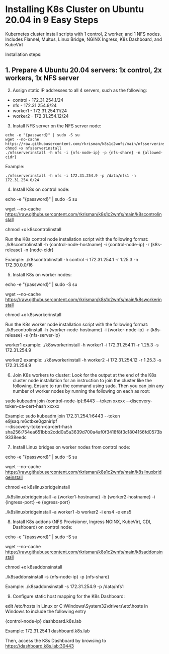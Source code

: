 # Installing K8s Cluster on Ubuntu 20.04 in 9 Easy Steps

Kubernetes cluster install scripts with 1 control, 2 worker, and 1 NFS nodes. Includes Flannel, Multus, Linux Bridge, NGINX Ingress, K8s Dashboard, and KubeVirt

Installation steps:

## 1. Prepare 4 Ubuntu 20.04 servers: 1x control, 2x workers, 1x NFS server

2. Assign static IP addresses to all 4 servers, such as the following:
- control - 172.31.254.1/24
- nfs - 172.31.254.9/24
- worker1 - 172.31.254.11/24
- worker2 - 172.31.254.12/24

3. Install NFS server on the NFS server node:

```
echo -e "{password}" | sudo -S su
wget --no-cache https://raw.githubusercontent.com/rkrisman/k8s1c2wnfs/main/nfsserverinstall
chmod +x nfsserverinstall
./nfsserverinstall -h nfs -i {nfs-node-ip} -p {nfs-share} -n {allowed-cidr}
```

Example:
```
./nfsserverinstall -h nfs -i 172.31.254.9 -p /data/nfs1 -n 172.31.254.0/24
```

4. Install K8s on control node:

echo -e "{password}" | sudo -S su

wget --no-cache https://raw.githubusercontent.com/rkrisman/k8s1c2wnfs/main/k8scontrolinstall

chmod +x k8scontrolinstall

Run the K8s control node installation script with the following format:
./k8scontrolinstall -h {control-node-hostname} -i {control-node-ip} -r {k8s-release} -n {node-cidr}

Example:
./k8scontrolinstall -h control -i 172.31.254.1 -r 1.25.3 -n 172.30.0.0/16

5. Install K8s on worker nodes:

echo -e "{password}" | sudo -S su

wget --no-cache https://raw.githubusercontent.com/rkrisman/k8s1c2wnfs/main/k8sworkerinstall

chmod +x k8sworkerinstall

Run the K8s worker node installation script with the following format:
./k8scontrolinstall -h {worker-node-hostname} -i {worker-node-ip} -r {k8s-release} -s {nfs-server-ip}

worker1 example:
./k8sworkerinstall -h worker1 -i 172.31.254.11 -r 1.25.3 -s 172.31.254.9

worker2 example:
./k8sworkerinstall -h worker2 -i 172.31.254.12 -r 1.25.3 -s 172.31.254.9

6. Join K8s workers to cluster: Look for the output at the end of the K8s cluster node installation for an instruction to join the cluster like the following. Ensure to run the command using sudo. Then you can join any number of worker nodes by running the following on each as root:

sudo kubeadm join {control-node-ip}:6443 --token xxxxx --discovery-token-ca-cert-hash xxxxx

Example:
sudo kubeadm join 172.31.254.1:6443 --token e9jsaq.m6ctbxe0gznirlpf \
        --discovery-token-ca-cert-hash sha256:754ea651bbb2cdd0a5a3639d700a4af0f3418f8f3c1804156fd0573b9338eedc

7. Install Linux bridges on worker nodes from control node:

echo -e "{password}" | sudo -S su

wget --no-cache https://raw.githubusercontent.com/rkrisman/k8s1c2wnfs/main/k8slinuxbridgeinstall

chmod +x k8slinuxbridgeinstall

./k8slinuxbridgeinstall -a {worker1-hostname} -b {worker2-hostname} -i {ingress-port} -e {egress-port}

./k8slinuxbridgeinstall -a worker1 -b worker2 -i ens4 -e ens5

8. Install K8s addons (NFS Provisioner, Ingress NGINX, KubeVirt, CDI, Dashboard) on control node:

echo -e "{password}" | sudo -S su

wget --no-cache https://raw.githubusercontent.com/rkrisman/k8s1c2wnfs/main/k8saddonsinstall

chmod +x k8saddonsinstall

./k8saddonsinstall -s {nfs-node-ip} -p {nfs-share}

Example:
./k8saddonsinstall -s 172.31.254.9 -p /data/nfs1

9. Configure static host mapping for the K8s Dashboard:

edit /etc/hosts in Linux or C:\Windows\System32\drivers\etc\hosts in Windows to include the following entry

{control-node-ip}  dashboard.k8s.lab

Example:
172.31.254.1  dashboard.k8s.lab

Then, access the K8s Dashboard by browsing to https://dashboard.k8s.lab:30443
